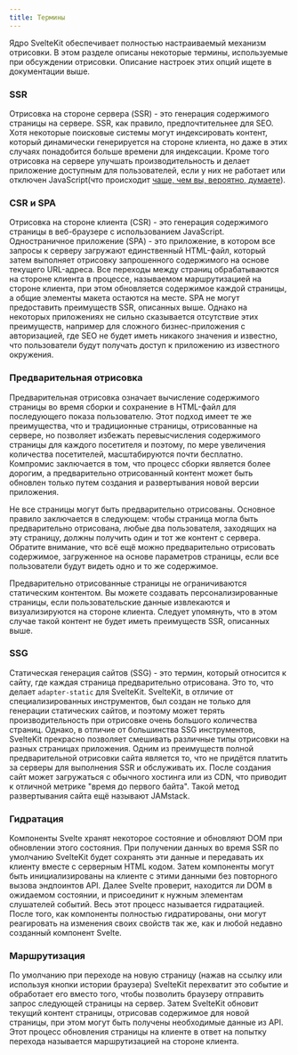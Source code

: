 ```yaml
---
title: Термины
--- 
```


Ядро SvelteKit обеспечивает полностью настраиваемый механизм отрисовки. В этом разделе описаны некоторые термины, используемые при обсуждении отрисовки. Описание настроек этих опций ищете в документации выше.

### SSR

Отрисовка на стороне сервера (SSR) - это генерация содержимого страницы на сервере. SSR, как правило, предпочтительнее для SEO. Хотя некоторые поисковые системы могут индексировать контент, который динамически генерируется на стороне клиента, но даже в этих случаях понадобится больше времени для индексации. Кроме того отрисовка на сервере улучшать производительность и делает приложение доступным для пользователей, если у них не работает или отключен JavaScript(что происходит [чаще, чем вы, вероятно, думаете](https://kryogenix.org/code/browser/everyonehasjs.html)).

### CSR и SPA

Отрисовка на стороне клиента (CSR) - это генерация содержимого страницы в веб-браузере с использованием JavaScript. Одностраничное приложение (SPA) - это приложение, в котором все запросы к серверу загружают единственный HTML-файл, который затем выполняет отрисовку запрошенного содержимого на основе текущего URL-адреса. Все переходы между страниц обрабатываются на стороне клиента в процессе, называемом маршрутизацией на стороне клиента, при этом обновляется содержимое каждой страницы, а общие элементы макета остаются на месте. SPA не могут предоставить преимуществ SSR, описанных выше. Однако на некоторых приложениях не сильно сказывается отсутствие этих преимуществ, например для сложного бизнес-приложения с авторизацией, где SEO не будет иметь никакого значения и известно, что пользователи будут получать доступ к приложению из известного окружения.

### Предварительная отрисовка

Предварительная отрисовка означает вычисление содержимого страницы во время сборки и сохранение в HTML-файл для последующего показа пользователю. Этот подход имеет те же преимущества, что и традиционные страницы, отрисованные на сервере, но позволяет избежать перевысчисления содержимого страницы для каждого посетителя и поэтому, по мере увеличения количества посетителей, масштабируются почти бесплатно. Компромис заключается в том, что процесс сборки является более дорогим, а предварительно отрисованный контент может быть обновлен только путем создания и развертывания новой версии приложения.

Не все страницы могут быть предварительно отрисованы. Основное правило заключается в следующем: чтобы страница могла быть предварительно отрисована, любые два пользователя, заходящих на эту страницу, должны получить один и тот же контент с сервера. Обратите внимание, что всё ещё можно предварительно отрисовать содержимое, загруженное на основе параметров страницы, если все пользователи будут видеть одно и то же содержимое.

Предварительно отрисованные страницы не ограничиваются статическим контентом. Вы можете создавать персонализированные страницы, если пользовательские данные извлекаются и визуализируются на стороне клиента. Следует упомянуть, что в этом случае такой контент не будет иметь преимуществ SSR, описанных выше.

### SSG

Статическая генерация сайтов (SSG) - это термин, который относится к сайту, где каждая страница предварительно отрисована. Это то, что делает `adapter-static` для SvelteKit. SvelteKit, в отличие от специализированных инструментов, был создан не только для генерации статических сайтов, и поэтому может терять производительность при отрисовке очень большого количества страниц. Однако, в отличие от большинства SSG инструментов, SvelteKit прекрасно позволяет смешивать различные типы отрисовки на разных страницах приложения. Одним из преимуществ полной предварительной отрисовки сайта является то, что не придётся платить за серверы для выполнения SSR и обслуживать их. После создания сайт может загружаться с обычного хостинга или из CDN, что приводит к отличной метрике "время до первого байта". Такой метод развертывания сайта ещё называют JAMstack.

### Гидратация

Компоненты Svelte хранят некоторое состояние и обновляют DOM при обновлении этого состояния. При получении данных во время SSR по умолчанию SvelteKit будет сохранять эти данные и передавать их клиенту вместе с серверным HTML кодом. Затем компоненты могут быть инициализированы на клиенте с этими данными без повторного вызова эндпоинтов API. Далее Svelte проверит, находится ли DOM в ожидаемом состоянии, и присоединит к нужным элементам слушателей событий. Весь этот процесс называется гидратацией. После того, как компоненты полностью гидратированы, они могут реагировать на изменения своих свойств так же, как и любой недавно созданный компонент Svelte.

### Маршрутизация

По умолчанию при переходе на новую страницу (нажав на ссылку или используя кнопки истории браузера) SvelteKit перехватит это событие и обработает его вместо того, чтобы позволить браузеру отправить запрос следующей страницы на сервер. Затем SvelteKit обновит текущий контент страницы, отрисовав содержимое для новой страницы, при этом могут быть получены необходимые данные из API. Этот процесс обновления страницы на клиенте в ответ на попытку перехода называется маршрутизацией на стороне клиента.